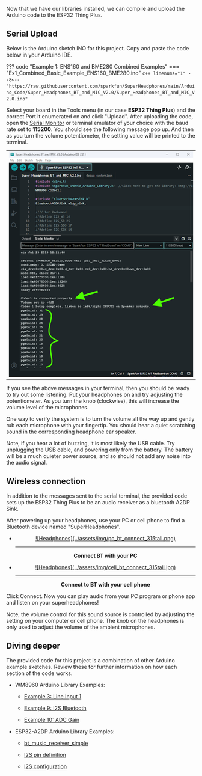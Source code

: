 Now that we have our libraries installed, we can compile and upload the Arduino code to the ESP32 Thing Plus.



## Serial Upload

Below is the Arduino sketch INO for this project. Copy and paste the code below in your Arduino IDE.

??? code "Example 1: ENS160 and BME280 Combined Examples"
    === "Ex1_Combined_Basic_Example_ENS160_BME280.ino"
        ``` c++ linenums="1"
        --8<-- "https://raw.githubusercontent.com/sparkfun/SuperHeadphones/main/Arduino_Code/Super_Headphones_BT_and_MIC_V2.0/Super_Headphones_BT_and_MIC_V2.0.ino"
        ```

Select your board in the Tools menu (in our case **ESP32 Thing Plus**) and the correct Port it enumerated on and click "Upload". After uploading the code, open the [Serial Monitor](https://learn.sparkfun.com/tutorials/terminal-basics) or terminal emulator of your choice with the baud rate set to **115200**. You should see the following message pop up. And then as you turn the volume potentiometer, the setting value will be printed to the terminal.

<div style="text-align: center;">
  <table>
    <tr style="vertical-align:middle;">
     <td style="text-align: center; vertical-align: middle;"><a href="../assets/img/Arduino_Terminal_Print_Out.png"><img src="../assets/img/Arduino_Terminal_Print_Out_600wide.png" height="600px" width="600px" alt="Output to the terminal"></a></td>
    </tr>
  </table>
</div>

If you see the above messages in your terminal, then you should be ready to try out some listening. Put your headphones on and try adjusting the potentiometer. As you turn the knob (clockwise), this will increase the volume level of the microphones.

One way to verify the system is to turn the volume all the way up and gently rub each microphone with your fingertip. You should hear a quiet scratching sound in the corresponding headphone ear speaker.

Note, if you hear a lot of buzzing, it is most likely the USB cable. Try unplugging the USB cable, and powering only from the battery. The battery will be a much quieter power source, and so should not add any noise into the audio signal.



## Wireless connection

In addition to the messages sent to the serial terminal, the provided code sets up the ESP32 Thing Plus to be an audio receiver as a bluetooth A2DP Sink.

After powering up your headphones, use your PC or cell phone to find a Bluetooth device named "SuperHeadphones".

<div class="grid cards" markdown align="center">

-   <a href="../assets/img/pc_bt_connect.png">
	<figure markdown>
	![Headphones](../assets/img/pc_bt_connect_315tall.png)
	</figure>
    </a>

    ---

    **Connect BT with your PC**</a>

-   <a href="../assets/img/cell_bt_connect.jpg">
	<figure markdown>
	![Headphones](../assets/img/cell_bt_connect_315tall.jpg)
	</figure>
    </a>

    ---

    **Connect to BT with your cell phone**</a>

</div>


Click Connect. Now you can play audio from your PC program or phone app and listen on your superheadphones!

Note, the volume control for this sound source is controlled by adjusting the setting on your computer or cell phone. The knob on the headphones is only used to adjust the volume of the ambient microphones.


## Diving deeper

The provided code for this project is a combination of other Arduino example
sketches. Review these for further information on how each section of the code works.

* WM8960 Arduino Library Examples:

    * [Example 3: Line Input 1](https://learn.sparkfun.com/tutorials/audio-codec-breakout---wm8960-hookup-guide/all#example-2-line-input-2)

    * [Example 9: I2S Bluetooth](https://learn.sparkfun.com/tutorials/audio-codec-breakout---wm8960-hookup-guide/all#example-9-i2s-bluetooth)

    * [Example 10: ADC Gain](https://learn.sparkfun.com/tutorials/audio-codec-breakout---wm8960-hookup-guide/all#example-10-adc-gain)

* ESP32-A2DP Arduino Library Examples:

    * [bt_music_receiver_simple](https://github.com/pschatzmann/ESP32-A2DP/blob/main/examples/bt_music_receiver_simple/bt_music_receiver_simple.ino)

    * [I2S pin definition](https://github.com/pschatzmann/ESP32-A2DP/tree/main#defining-pins)

    * [I2S configuration](https://github.com/pschatzmann/ESP32-A2DP/tree/main#using-your-specific-i2s_config)

